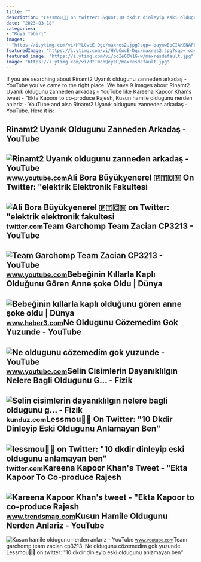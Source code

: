 ```yaml
---
title: ""
description: "Lessmou🫶🏻 on twitter: &quot;10 dkdir dinleyip eski oldugunu anlamayan ben&quot;"
date: "2023-03-18"
categories:
- "Ruya Tabiri"
images:
- "https://i.ytimg.com/vi/HYLCwcE-Dgc/maxres2.jpg?sqp=-oaymwEoCIAKENAF8quKqQMcGADwAQH4AYwCgALgA4oCDAgAEAEYRSBHKGUwDw==&amp;rs=AOn4CLC_ulBvmvqa2cf2uT56Qfk3FCYaDA"
featuredImage: "https://i.ytimg.com/vi/HYLCwcE-Dgc/maxres2.jpg?sqp=-oaymwEoCIAKENAF8quKqQMcGADwAQH4AYwCgALgA4oCDAgAEAEYRSBHKGUwDw==&amp;rs=AOn4CLC_ulBvmvqa2cf2uT56Qfk3FCYaDA"
featured_image: "https://i.ytimg.com/vi/pcIeG6W1G-w/maxresdefault.jpg"
image: "https://i.ytimg.com/vi/0tTmcbQeyeU/maxresdefault.jpg"
---
```


If you are searching about Rinamt2 Uyanık oldugunu zanneden arkadaş - YouTube you've came to the right place. We have 9 Images about Rinamt2 Uyanık oldugunu zanneden arkadaş - YouTube like Kareena Kapoor Khan's tweet - "Ekta Kapoor to co-produce Rajesh, Kusun hamile oldugunu nerden anlariz - YouTube and also Rinamt2 Uyanık oldugunu zanneden arkadaş - YouTube. Here it is:

Rinamt2 Uyanık Oldugunu Zanneden Arkadaş - YouTube
--------------------------------------------------

 ![Rinamt2 Uyanık oldugunu zanneden arkadaş - YouTube](https://i.ytimg.com/vi/pcIeG6W1G-w/maxresdefault.jpg) <small>www.youtube.com</small>Ali Bora Büyükyenerel 🇵🇹🇨🇲 On Twitter: "elektrik Elektronik Fakultesi
---------------------------------------------------------------------

 ![Ali Bora Büyükyenerel 🇵🇹🇨🇲 on Twitter: "elektrik elektronik fakultesi](https://pbs.twimg.com/media/FgV9zsrXkAAhH00.jpg:large) <small>twitter.com</small>Team Garchomp Team Zacian CP3213 - YouTube
------------------------------------------

 ![Team Garchomp Team Zacian CP3213 - YouTube](https://i.ytimg.com/vi/HYLCwcE-Dgc/maxres2.jpg?sqp=-oaymwEoCIAKENAF8quKqQMcGADwAQH4AYwCgALgA4oCDAgAEAEYRSBHKGUwDw==&rs=AOn4CLC_ulBvmvqa2cf2uT56Qfk3FCYaDA) <small>www.youtube.com</small>Bebeğinin Kıllarla Kaplı Olduğunu Gören Anne şoke Oldu | Dünya
--------------------------------------------------------------

 ![Bebeğinin kıllarla kaplı olduğunu gören anne şoke oldu | Dünya](https://i.haber3.com/storage/files/images/2021/12/03/bebeginin-killarla-kapli-oldugunu-g-PlOw.jpg) <small>www.haber3.com</small>Ne Oldugunu Cözemedim Gok Yuzunde - YouTube
-------------------------------------------

 ![Ne oldugunu cözemedim gok yuzunde - YouTube](https://i.ytimg.com/vi/g-xSWoQel1Y/maxresdefault.jpg) <small>www.youtube.com</small>Selin Cisimlerin Dayanıklılgın Nelere Bagli Oldugunu G... - Fizik
-----------------------------------------------------------------

 ![Selin cisimlerin dayanıklılgın nelere bagli oldugunu g... - Fizik](https://media.kunduz.com/media/question/seo/raw/20220505184715274464-1754293.jpg?h=512) <small>kunduz.com</small>Lessmou🫶🏻 On Twitter: "10 Dkdir Dinleyip Eski Oldugunu Anlamayan Ben"
---------------------------------------------------------------------

 ![lessmou🫶🏻 on Twitter: "10 dkdir dinleyip eski oldugunu anlamayan ben"](https://pbs.twimg.com/media/FwrDRCDXoAAb3g9.jpg) <small>twitter.com</small>Kareena Kapoor Khan's Tweet - "Ekta Kapoor To Co-produce Rajesh
---------------------------------------------------------------

 ![Kareena Kapoor Khan's tweet - "Ekta Kapoor to co-produce Rajesh](https://pbs.twimg.com/media/Fcyada8X0AANSFu.jpg) <small>www.trendsmap.com</small>Kusun Hamile Oldugunu Nerden Anlariz - YouTube
----------------------------------------------

 ![Kusun hamile oldugunu nerden anlariz - YouTube](https://i.ytimg.com/vi/0tTmcbQeyeU/maxresdefault.jpg) <small>www.youtube.com</small>Team garchomp team zacian cp3213. Ne oldugunu cözemedim gok yuzunde. Lessmou🫶🏻 on twitter: "10 dkdir dinleyip eski oldugunu anlamayan ben"
